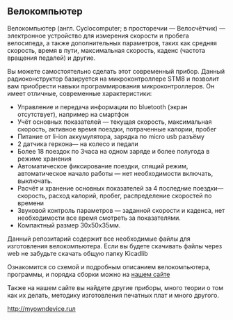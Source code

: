 ## Велокомпьютер

Велокомпьютер (англ. Cyclocomputer; в просторечии — Велосчётчик) — электронное устройство для измерения скорости и пробега велосипеда, а также дополнительных параметров, таких как средняя скорость, время в пути, максимальная скорость, каденс (частота вращения педалей) и другие.

Вы можете самостоятельно сделать этот современный прибор. Данный радиоконструктор базируется на микроконтроллере STM8 и позволит вам приобрести навыки программирования микроконтроллеров. Он имеет отличные, современные характеристики:

- Управление и передача информации по bluetooth (экран отсутствует), например на смартфон
- Учёт основных показателей — текущая скорость, максимальная скорость, активное время поездки, потраченные калории, пробег
- Питание от li-ion аккумулятора, зарядка по micro usb разъёму
- 2 датчика геркона— на колесо и педали
- Более 18 поездок по 3часа на одном заряде и более полугода в режиме хранения
- Автоматическое фиксирование поездки, спящий режим, автоматическое начало работы — нет необходимости включать, выключать.
- Расчёт и хранение основных показателей за 4 последние поездки— скорость, расход калорий, пробег, распределение скоростей по времени
- Звуковой контроль параметров — заданной скорости и каденса, нет необходимости все время смотреть за показателями.
- Компактный размер 30х50х35мм.

Данный репозитарий содержит все необходимые файлы для изготовления велокомпьютера.
Если вы будете скачивать файлы через web не забудьте скачать общую папку Kicadlib

Ознакомится со схемой и подробным описанием велокомпьютера, программы, и порядка сборки можно на [нашем сайте](http://myowndevice.ru/index.php/pribory/item/1-velokompyuter)

Также на нашем сайте вы найдете другие приборы, много теории о том как их делать, методику изготовления печатных плат и много другого.

http://myowndevice.ruл